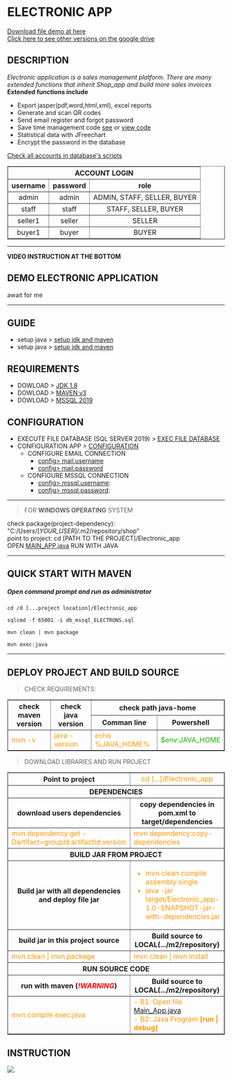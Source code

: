 # ELECTRONIC APP
[Download file demo at here](https://drive.google.com/file/d/1CbrUFqX7Kf11cn6CgloV_I7alnxxmbzA/view?usp=sharing)<br>
[Click here to see other versions on the google drive](https://drive.google.com/drive/folders/1RkALUwLSTMoA4nPC_sMRUAPenY71RujG?usp=sharing)

## DESCRIPTION
*Electronic application is a sales management platform. There are many extended functions that inherit Shop_app and build more sales invoices* <br>
**Extended functions include**<br>
   - Export jasper(pdf,word,html,xml), excel reports
   - Generate and scan QR codes
   - Send email register and forgot password
   - Save time management code [see](./src/main/resources/data/randomCode.properties) or [view code](./src/main/java/shop/services/staticControl/RandomCode.java)
   - Statistical data with JFreechart
   - Encrypt the password in the database


[Check all accounts in database's scripts](./db_mssql_ELECTRONS.sql#L240)

<table border style="text-align: center;">
   <tr><th colspan="3" style="text-align: center;">ACCOUNT LOGIN</th></tr>
   <tr><th>username</th><th>password</th><th>role</th></tr>
   <tr><td>admin</td><td>admin</td><td>ADMIN, STAFF, SELLER, BUYER</td></tr>
   <tr><td>staff</td><td>staff</td><td>STAFF, SELLER, BUYER</td></tr>
   <tr><td>seller1</td><td>seller</td><td>SELLER</td></tr>
   <tr><td>buyer1</td><td>buyer</td><td>BUYER</td></tr>
</table>
<hr>

**VIDEO INSTRUCTION AT THE BOTTOM**
## DEMO ELECTRONIC APPLICATION
await for me
<hr>

## GUIDE
- setup java > [setup jdk and maven](https://youtu.be/vm3W-KsFnrE)<br>
- setup java > [setup jdk and maven](https://youtu.be/vm3W-KsFnrE)<br>

## REQUIREMENTS
- DOWLOAD > [JDK 1.8](https://drive.google.com/file/d/1uT6gHuqjFmxXPYKYI_HA76geQDDgMZPT/view?usp=sharing)<br/>
- DOWLOAD > [MAVEN v3](https://dlcdn.apache.org/maven/maven-3/3.9.2/binaries/apache-maven-3.9.2-bin.zip)<br/>
- DOWLOAD > [MSSQL 2019](https://azure.microsoft.com/en-au/products/azure-sql/database/)

## CONFIGURATION
- EXECUTE FILE DATABASE (SQL SERVER 2019) > [EXEC FILE DATABASE](./db_mssql_ELECTRONS.sql)<br/>
- CONFIGURATION APP > [CONFIGURATION](./config.properties)
   - CONFIGURE EMAIL CONNECTION
      - [config> mail.username](./config.properties#L38) 
      - [config> mail.password](./config.properties#L39) 
   - CONFIGURE MSSQL CONNECTION
      - [config> mssql.username](./config.properties#L46): 
      - [config> mssql.password](./config.properties#L47):
<hr/>

> FOR **WINDOWS OPERATING** SYSTEM

check package(project-dependency): "C:/Users/[_YOUR_USER_]/.m2/repository/shop"<br>
point to project: cd [PATH TO THE PROJECT]/Electronic_app<br>
OPEN [MAIN_APP.java](./src/main/java/shop/Main_App.java#L22) RUN WITH JAVA
<hr>

## QUICK START WITH MAVEN
<h5>Open <em>command prompt</em> and <em>run as administrator</em></h5>

```
cd /d [...project location]/Electronic_app
```
```
sqlcmd -f 65001 -i db_mssql_ELECTRONS.sql
```
```
mvn clean | mvn package
```
```
mvn exec:java
```
<hr>

## DEPLOY PROJECT AND BUILD SOURCE

> CHECK REQUIREMENTS:
<table border>
<tr>
   <th rowspan="2">check maven version</th>
   <th rowspan="2">check java version</th>
   <th style="text-align: center" colspan="2" rowspan="1">check path java-home</th>
</tr>
<tr>
   <th>Comman line</th>
   <th>Powershell</th>
</tr>
<tr style="color: #ff9600;">
   <td>mvn -v</td>
   <td>java -version</td>
   <td>echo %JAVA_HOME%</td>
   <td style="color: #18b200;">$env:JAVA_HOME</td>
</tr>
</table>

> DOWNLOAD LIBRARIES AND RUN PROJECT

<table border>
<tr>
   <th style="text-align: center">Point to project</th>
   <td style="text-align: center; color: #ff9600;">cd [...]/Electronic_app</td>
</tr>

<tr>
   <th style="text-align: center" colspan="2">DEPENDENCIES</th>
</tr>
<tr>
   <th style="text-align: center">download users dependencies</th>
   <th style="text-align: center">copy dependencies in pom.xml to target/dependencies</th>
</tr>
<tr style="color: #ff9600;">
   <td>mvn dependency:get -Dartifact=groupId:artifactId:version</td>
   <td>mvn dependency:copy-dependencies</td>
</tr>

<tr>
   <th style="text-align: center" colspan="2">BUILD JAR FROM PROJECT</th>
</tr>
<tr>
   <th style="text-align: center">Build jar with all dependencies and deploy file jar</th>
   <td style="color: #ff9600;">
      <ul>
         <li>mvn clean compile assembly:single</li>
         <li>java -jar target/Electronic_app-1.0-SNAPSHOT-jar-with-dependencies.jar</li>
      </ul>
   </td>
</tr>
<tr>
   <th style="text-align: center">build jar in this project source</th>
   <th style="text-align: center">Build source to LOCAL(.../m2/repository)</th>
</tr>
<tr>
   <td style="color: #ff9600;">mvn clean | mvn package</td>
   <td style="color: #ff9600;">mvn clean | mvn install</td>
</tr>

<tr>
   <th style="text-align: center" colspan="2">RUN SOURCE CODE</th>
</tr>
<tr>
   <th style="text-align: center">run with maven (<em style='color: #ff0000'>!WARNING</em>)</th>
   <th style="text-align: center">Build source to LOCAL(.../m2/repository)</th>
</tr>
<tr style="color:#ff9600;">
   <td>mvn compile exec:java</td>
   <td>
   - B1: Open file <a href='./src/main/java/shop/Main_App.java'>Main_App.java</a><br>
   - B2: Java Program <b>[run | debug]</b>
   </td>
</tr>
</table>

## INSTRUCTION
[![](https://img.youtube.com/vi/mmp9BAuZ1Xk/maxresdefault.jpg)](https://youtu.be/mmp9BAuZ1Xk)
